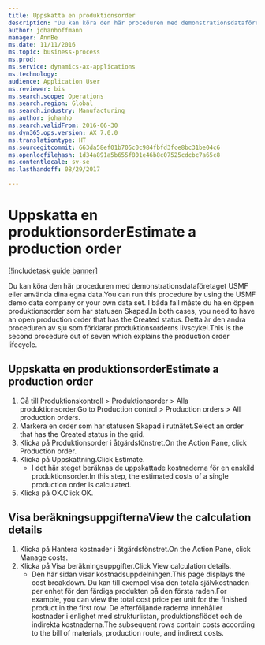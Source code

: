 ```yaml
--- 
title: Uppskatta en produktionsorder
description: "Du kan köra den här proceduren med demonstrationsdataföretaget USMF eller använda dina egna data."
author: johanhoffmann
manager: AnnBe
ms.date: 11/11/2016
ms.topic: business-process
ms.prod: 
ms.service: dynamics-ax-applications
ms.technology: 
audience: Application User
ms.reviewer: bis
ms.search.scope: Operations
ms.search.region: Global
ms.search.industry: Manufacturing
ms.author: johanho
ms.search.validFrom: 2016-06-30
ms.dyn365.ops.version: AX 7.0.0
ms.translationtype: HT
ms.sourcegitcommit: 663da58ef01b705c0c984fbfd3fce8bc31be04c6
ms.openlocfilehash: 1d34a891a5b655f801e46b8c07525cdcbc7a65c8
ms.contentlocale: sv-se
ms.lasthandoff: 08/29/2017

---
```

# <a name="estimate-a-production-order"></a><span data-ttu-id="c2e6c-103">Uppskatta en produktionsorder</span><span class="sxs-lookup"><span data-stu-id="c2e6c-103">Estimate a production order</span></span>

[!include[task guide banner](../../includes/task-guide-banner.md)]

<span data-ttu-id="c2e6c-104">Du kan köra den här proceduren med demonstrationsdataföretaget USMF eller använda dina egna data.</span><span class="sxs-lookup"><span data-stu-id="c2e6c-104">You can run this procedure by using the USMF demo data company or your own data set.</span></span> <span data-ttu-id="c2e6c-105">I båda fall måste du ha en öppen produktionsorder som har statusen Skapad.</span><span class="sxs-lookup"><span data-stu-id="c2e6c-105">In both cases, you need to have an open production order that has the Created status.</span></span> <span data-ttu-id="c2e6c-106">Detta är den andra proceduren av sju som förklarar produktionsorderns livscykel.</span><span class="sxs-lookup"><span data-stu-id="c2e6c-106">This is the second procedure out of seven which explains the production order lifecycle.</span></span>


## <a name="estimate-a-production-order"></a><span data-ttu-id="c2e6c-107">Uppskatta en produktionsorder</span><span class="sxs-lookup"><span data-stu-id="c2e6c-107">Estimate a production order</span></span>
1. <span data-ttu-id="c2e6c-108">Gå till Produktionskontroll > Produktionsorder > Alla produktionsorder.</span><span class="sxs-lookup"><span data-stu-id="c2e6c-108">Go to Production control > Production orders > All production orders.</span></span>
2. <span data-ttu-id="c2e6c-109">Markera en order som har statusen Skapad i rutnätet.</span><span class="sxs-lookup"><span data-stu-id="c2e6c-109">Select an order that has the Created status in the grid.</span></span>
3. <span data-ttu-id="c2e6c-110">Klicka på Produktionsorder i åtgärdsfönstret.</span><span class="sxs-lookup"><span data-stu-id="c2e6c-110">On the Action Pane, click Production order.</span></span>
4. <span data-ttu-id="c2e6c-111">Klicka på Uppskattning.</span><span class="sxs-lookup"><span data-stu-id="c2e6c-111">Click Estimate.</span></span>
    * <span data-ttu-id="c2e6c-112">I det här steget beräknas de uppskattade kostnaderna för en enskild produktionsorder.</span><span class="sxs-lookup"><span data-stu-id="c2e6c-112">In this step, the estimated costs of a single production order is calculated.</span></span>   
5. <span data-ttu-id="c2e6c-113">Klicka på OK.</span><span class="sxs-lookup"><span data-stu-id="c2e6c-113">Click OK.</span></span>

## <a name="view-the-calculation-details"></a><span data-ttu-id="c2e6c-114">Visa beräkningsuppgifterna</span><span class="sxs-lookup"><span data-stu-id="c2e6c-114">View the calculation details</span></span>
1. <span data-ttu-id="c2e6c-115">Klicka på Hantera kostnader i åtgärdsfönstret.</span><span class="sxs-lookup"><span data-stu-id="c2e6c-115">On the Action Pane, click Manage costs.</span></span>
2. <span data-ttu-id="c2e6c-116">Klicka på Visa beräkningsuppgifter.</span><span class="sxs-lookup"><span data-stu-id="c2e6c-116">Click View calculation details.</span></span>
    * <span data-ttu-id="c2e6c-117">Den här sidan visar kostnadsuppdelningen.</span><span class="sxs-lookup"><span data-stu-id="c2e6c-117">This page displays the cost breakdown.</span></span> <span data-ttu-id="c2e6c-118">Du kan till exempel visa den totala självkostnaden per enhet för den färdiga produkten på den första raden.</span><span class="sxs-lookup"><span data-stu-id="c2e6c-118">For example, you can view the total cost price per unit for the finished product in the first row.</span></span> <span data-ttu-id="c2e6c-119">De efterföljande raderna innehåller kostnader i enlighet med strukturlistan, produktionsflödet och de indirekta kostnaderna.</span><span class="sxs-lookup"><span data-stu-id="c2e6c-119">The subsequent rows contain costs according to the bill of materials, production route, and indirect costs.</span></span>  


